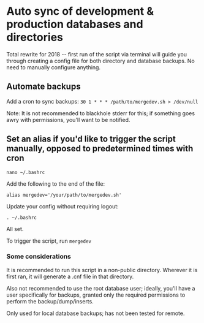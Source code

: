 # Auto sync of development & production databases and directories
Total rewrite for 2018 -- first run of the script via terminal will guide you through creating a config file for both directory and database backups.  No need to manually configure anything.

## Automate backups
Add a cron to sync backups: `30 1 * * * /path/to/mergedev.sh > /dev/null`

Note: It is not recommended to blackhole stderr for this; if something goes awry with permissions, you'll want to be notified.

## Set an alias if you'd like to trigger the script manually, opposed to predetermined times with cron
`nano ~/.bashrc`

Add the following to the end of the file:

`alias mergedev='/your/path/to/mergedev.sh'`

Update your config without requiring logout:

`. ~/.bashrc`

All set.

To trigger the script, run `mergedev`


### Some considerations
It is recommended to run this script in a non-public directory.  Wherever it is first ran, it will generate a .cnf file in that directory.

Also not recommended to use the root database user; ideally, you'll have a user specifically for backups, granted only the required permissions to perform the backup/dump/inserts.

Only used for local database backups; has not been tested for remote.
